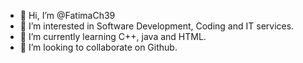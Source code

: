 - 👋 Hi, I’m @FatimaCh39
- 👀 I’m interested in Software Development, Coding and IT services.
- 🌱 I’m currently learning C++, java and HTML.
- 💞️ I’m looking to collaborate on Github.
<!---
FatimaCh39/FatimaCh39 is a ✨ special ✨ repository because its `README.md` (this file) appears on your GitHub profile.
You can click the Preview link to take a look at your changes.
--->
